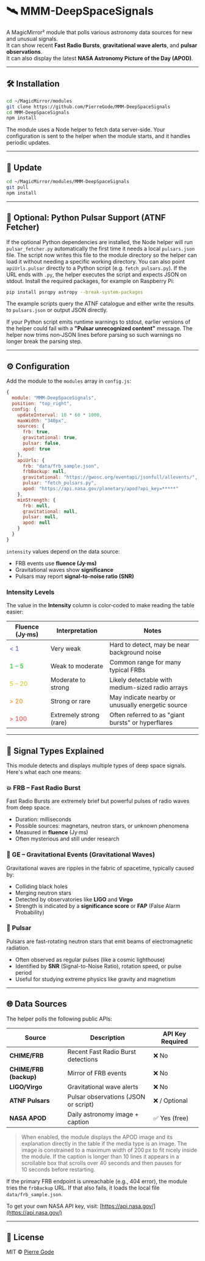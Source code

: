 # 🛰️ MMM-DeepSpaceSignals

A MagicMirror² module that polls various astronomy data sources for new and unusual signals.  
It can show recent **Fast Radio Bursts**, **gravitational wave alerts**, and **pulsar observations**.  
It can also display the latest **NASA Astronomy Picture of the Day (APOD)**.

---

## 🛠️ Installation

```bash
cd ~/MagicMirror/modules
git clone https://github.com/PierreGode/MMM-DeepSpaceSignals
cd MMM-DeepSpaceSignals
npm install
```

The module uses a Node helper to fetch data server-side. Your configuration is sent to the helper when the module starts, and it handles periodic updates.

---

## 🔄 Update

```bash
cd ~/MagicMirror/modules/MMM-DeepSpaceSignals
git pull
npm install
```

---

## 🐍 Optional: Python Pulsar Support (ATNF Fetcher)

If the optional Python dependencies are installed, the Node helper will run
`pulsar_fetcher.py` automatically the first time it needs a local
`pulsars.json` file. The script now writes this file to the module directory so
the helper can load it without needing a specific working directory. You can
also point `apiUrls.pulsar` directly to a Python script (e.g. `fetch_pulsars.py`).
If the URL ends with `.py`, the helper executes the script and expects JSON on
stdout. Install the required packages, for example on Raspberry Pi:

```bash
pip install psrqpy astropy --break-system-packages
```

The example scripts query the ATNF catalogue and either write the results to
`pulsars.json` or output JSON directly.

If your Python script emits runtime warnings to stdout, earlier versions of the
helper could fail with a **"Pulsar unrecognized content"** message. The helper
now trims non‑JSON lines before parsing so such warnings no longer break the
parsing step.

---

## ⚙️ Configuration

Add the module to the `modules` array in `config.js`:

```javascript
{
  module: "MMM-DeepSpaceSignals",
  position: "top_right",
  config: {
    updateInterval: 10 * 60 * 1000,
    maxWidth: "340px",
    sources: {
      frb: true,
      gravitational: true,
      pulsar: false,
      apod: true
    },
    apiUrls: {
      frb: "data/frb_sample.json",
      frbBackup: null,
      gravitational: "https://gwosc.org/eventapi/jsonfull/allevents/",
      pulsar: "fetch_pulsars.py",
      apod: "https://api.nasa.gov/planetary/apod?api_key=*****"
    },
    minStrength: {
      frb: null,
      gravitational: null,
      pulsar: null,
      apod: null
    }
  }
}
```

`intensity` values depend on the data source:
- FRB events use **fluence (Jy·ms)**
- Gravitational waves show **significance**
- Pulsars may report **signal-to-noise ratio (SNR)**

### Intensity Levels

The value in the **Intensity** column is color‑coded to make reading the table easier:

| Fluence (Jy·ms) | Interpretation | Notes |
|-------------------|---------------|-------|
| <span style="color:#4d4dff;">&lt; 1</span> | Very weak | Hard to detect, may be near background noise |
| <span style="color:#00cc00;">1 – 5</span> | Weak to moderate | Common range for many typical FRBs |
| <span style="color:#cccc00;">5 – 20</span> | Moderate to strong | Likely detectable with medium-sized radio arrays |
| <span style="color:#ff8800;">&gt; 20</span> | Strong or rare | May indicate nearby or unusually energetic source |
| <span style="color:#ff4040;">&gt; 100</span> | Extremely strong (rare) | Often referred to as "giant bursts" or hyperflares |

---

## 🧠 Signal Types Explained

This module detects and displays multiple types of deep space signals. Here's what each one means:

### 💥 FRB – Fast Radio Burst
Fast Radio Bursts are extremely brief but powerful pulses of radio waves from deep space.  
- Duration: milliseconds  
- Possible sources: magnetars, neutron stars, or unknown phenomena  
- Measured in **fluence** (Jy·ms)  
- Often mysterious and still under research

### 🌊 GE – Gravitational Events (Gravitational Waves)
Gravitational waves are ripples in the fabric of spacetime, typically caused by:  
- Colliding black holes  
- Merging neutron stars  
- Detected by observatories like **LIGO** and **Virgo**  
- Strength is indicated by a **significance score** or **FAP** (False Alarm Probability)

### 🌟 Pulsar
Pulsars are fast-rotating neutron stars that emit beams of electromagnetic radiation.  
- Often observed as regular pulses (like a cosmic lighthouse)  
- Identified by **SNR** (Signal-to-Noise Ratio), rotation speed, or pulse period  
- Useful for studying extreme physics like gravity and magnetism

---

## 🌐 Data Sources

The helper polls the following public APIs:

| Source          | Description                         | API Key Required |
|-----------------|-------------------------------------|------------------|
| **CHIME/FRB**   | Recent Fast Radio Burst detections  | ❌ No            |
| **CHIME/FRB (backup)** | Mirror of FRB events             | ❌ No            |
| **LIGO/Virgo**  | Gravitational wave alerts           | ❌ No            |
| **ATNF Pulsars**| Pulsar observations (JSON or script)| ❌ / Optional    |
| **NASA APOD**   | Daily astronomy image + caption     | ✅ Yes (free)    |

> When enabled, the module displays the APOD image and its explanation directly in the table if the media type is an image. The image is constrained to a maximum width of 200 px to fit nicely inside the module. If the caption is longer than 10 lines it appears in a scrollable box that scrolls over 40&nbsp;seconds and then pauses for 10&nbsp;seconds before restarting.

If the primary FRB endpoint is unreachable (e.g., 404 error), the module
tries the `frbBackup` URL. If that also fails, it loads the local file
`data/frb_sample.json`.

To get your own NASA API key, visit: [https://api.nasa.gov/](https://api.nasa.gov/)

---

## 📃 License

MIT © [Pierre Gode](https://github.com/PierreGode)

